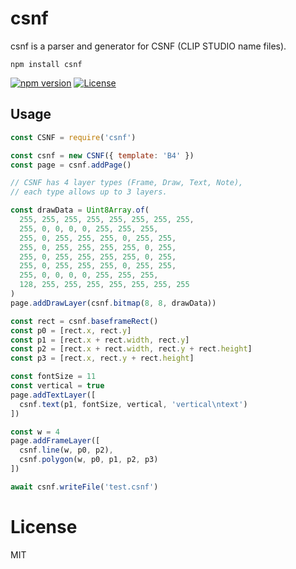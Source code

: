 # csnf

csnf is a parser and generator for CSNF (CLIP STUDIO name files).
```
npm install csnf
```
<!--
[![build status](https://secure.travis-ci.org/funige/csnf.png)](http://travis-ci.org/funige/csnf)
-->
[![npm version](https://badge.fury.io/js/csnf.svg)](https://badge.fury.io/js/csnf)
[![License](https://img.shields.io/badge/license-MIT-blue.svg)](http://opensource.org/licenses/MIT)

## Usage

``` js
const CSNF = require('csnf')

const csnf = new CSNF({ template: 'B4' })
const page = csnf.addPage()

// CSNF has 4 layer types (Frame, Draw, Text, Note),
// each type allows up to 3 layers.

const drawData = Uint8Array.of(
  255, 255, 255, 255, 255, 255, 255, 255,
  255, 0, 0, 0, 0, 255, 255, 255,
  255, 0, 255, 255, 255, 0, 255, 255,
  255, 0, 255, 255, 255, 255, 0, 255,
  255, 0, 255, 255, 255, 255, 0, 255,
  255, 0, 255, 255, 255, 0, 255, 255,
  255, 0, 0, 0, 0, 255, 255, 255,
  128, 255, 255, 255, 255, 255, 255, 255
)
page.addDrawLayer(csnf.bitmap(8, 8, drawData))

const rect = csnf.baseframeRect()
const p0 = [rect.x, rect.y]
const p1 = [rect.x + rect.width, rect.y]
const p2 = [rect.x + rect.width, rect.y + rect.height]
const p3 = [rect.x, rect.y + rect.height]

const fontSize = 11
const vertical = true
page.addTextLayer([
  csnf.text(p1, fontSize, vertical, 'vertical\ntext')
])

const w = 4
page.addFrameLayer([
  csnf.line(w, p0, p2),
  csnf.polygon(w, p0, p1, p2, p3)
])

await csnf.writeFile('test.csnf')
```

# License

MIT
